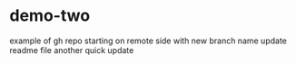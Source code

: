 # demo-two
example of gh repo starting on remote side with new branch name
update readme file
another quick update
